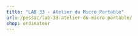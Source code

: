 ```yaml
---
title: "LAB 33 - Atelier du Micro Portable"
url: /pessac/lab-33-atelier-du-micro-portable/
shop: ordinateur
---
```

